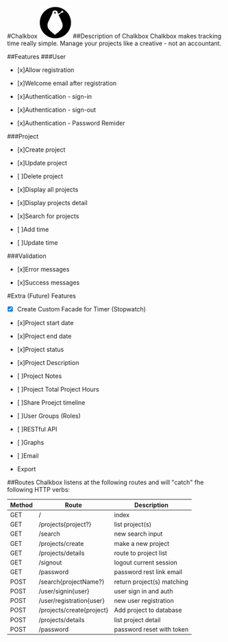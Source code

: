 #Chalkbox
![Chalkbox image](https://raw.githubusercontent.com/harrisonde/chalkbox/master/public/images/chalkbox.png "Chalkbox")
##Description of Chalkbox
Chalkbox makes tracking time really simple. Manage your projects like a creative - not an accountant. 

##Features
###User
* [x]Allow registration 

* [x]Welcome email after registration

* [x]Authentication - sign-in

* [x]Authentication - sign-out

* [x]Authentication - Password Remider

###Project
* [x]Create project

* [x]Update project

* [ ]Delete project 

* [x]Display all projects

* [x]Display projects detail

* [x]Search for projects

* [ ]Add time

* [ ]Update time

###Validation
 * [x]Error messages
 
 * [x]Success messages

#Extra (Future) Features

* [x] Create Custom Facade for Timer (Stopwatch)

* [x]Project start date

* [x]Project end date

* [x]Project status

* [x]Project Description

* [ ]Project Notes

* [ ]Project Total Project Hours

* [ ]Share Proejct timeline

* [ ]User Groups (Roles) 

* [ ]RESTful API 

* [ ]Graphs

* [ ]Email

* Export

##Routes
Chalkbox listens at the following routes and will "catch" fhe following HTTP verbs:

| Method  | Route                     | Description                  |
|-------- | ------------------------- | ---------------------------- |
| GET     | /                         | index			             |
| GET     | /projects{project?}       | list project(s)              |
| GET     | /search				      | new search input             |
| GET     | /projects/create          | make a new project           |
| GET     | /projects/details         | route to project list        |
| GET     | /signout                  | logout current session       |
| GET     | /password                 | password rest link email     |
| POST    | /search{projectName?}     | return project(s) matching   |
| POST    | /user/signin{user}        | user sign in and auth        |
| POST    | /user/registration{user}  | new user registration        |
| POST    | /projects/create{project} | Add project to database      |
| POST    | /projects/details         | list project detail          |
| POST    | /password                 | password reset with token    |
